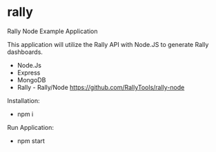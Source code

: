 # rally

Rally Node Example Application

This application will utilize the Rally API with Node.JS to generate Rally dashboards.

+ Node.Js
+ Express
+ MongoDB
+ Rally - Rally/Node https://github.com/RallyTools/rally-node

Installation:
+ npm i

Run Application:
+ npm start